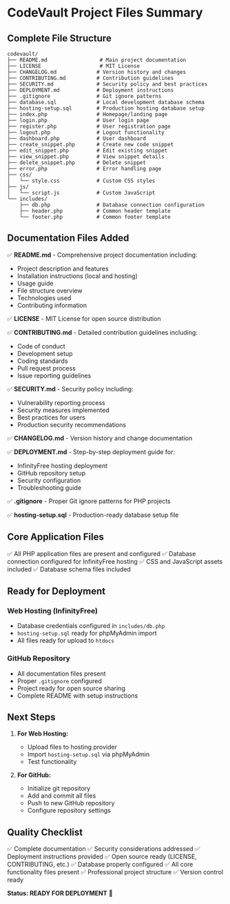 # CodeVault Project Files Summary

## Complete File Structure

```
codevault/
├── README.md                 # Main project documentation
├── LICENSE                   # MIT License
├── CHANGELOG.md             # Version history and changes
├── CONTRIBUTING.md          # Contribution guidelines
├── SECURITY.md              # Security policy and best practices
├── DEPLOYMENT.md            # Deployment instructions
├── .gitignore               # Git ignore patterns
├── database.sql             # Local development database schema
├── hosting-setup.sql        # Production hosting database setup
├── index.php                # Homepage/landing page
├── login.php                # User login page
├── register.php             # User registration page
├── logout.php               # Logout functionality
├── dashboard.php            # User dashboard
├── create_snippet.php       # Create new code snippet
├── edit_snippet.php         # Edit existing snippet
├── view_snippet.php         # View snippet details
├── delete_snippet.php       # Delete snippet
├── error.php                # Error handling page
├── css/
│   └── style.css            # Custom CSS styles
├── js/
│   └── script.js            # Custom JavaScript
└── includes/
    ├── db.php               # Database connection configuration
    ├── header.php           # Common header template
    └── footer.php           # Common footer template
```

## Documentation Files Added

✅ **README.md** - Comprehensive project documentation including:
- Project description and features
- Installation instructions (local and hosting)
- Usage guide
- File structure overview
- Technologies used
- Contributing information

✅ **LICENSE** - MIT License for open source distribution

✅ **CONTRIBUTING.md** - Detailed contribution guidelines including:
- Code of conduct
- Development setup
- Coding standards
- Pull request process
- Issue reporting guidelines

✅ **SECURITY.md** - Security policy including:
- Vulnerability reporting process
- Security measures implemented
- Best practices for users
- Production security recommendations

✅ **CHANGELOG.md** - Version history and change documentation

✅ **DEPLOYMENT.md** - Step-by-step deployment guide for:
- InfinityFree hosting deployment
- GitHub repository setup
- Security configuration
- Troubleshooting guide

✅ **.gitignore** - Proper Git ignore patterns for PHP projects

✅ **hosting-setup.sql** - Production-ready database setup file

## Core Application Files

✅ All PHP application files are present and configured
✅ Database connection configured for InfinityFree hosting
✅ CSS and JavaScript assets included
✅ Database schema files included

## Ready for Deployment

### Web Hosting (InfinityFree)
- Database credentials configured in `includes/db.php`
- `hosting-setup.sql` ready for phpMyAdmin import
- All files ready for upload to `htdocs`

### GitHub Repository
- All documentation files present
- Proper `.gitignore` configured
- Project ready for open source sharing
- Complete README with setup instructions

## Next Steps

1. **For Web Hosting:**
   - Upload files to hosting provider
   - Import `hosting-setup.sql` via phpMyAdmin
   - Test functionality

2. **For GitHub:**
   - Initialize git repository
   - Add and commit all files
   - Push to new GitHub repository
   - Configure repository settings

## Quality Checklist

✅ Complete documentation
✅ Security considerations addressed
✅ Deployment instructions provided
✅ Open source ready (LICENSE, CONTRIBUTING, etc.)
✅ Database properly configured
✅ All core functionality files present
✅ Professional project structure
✅ Version control ready

**Status: READY FOR DEPLOYMENT** 🚀
